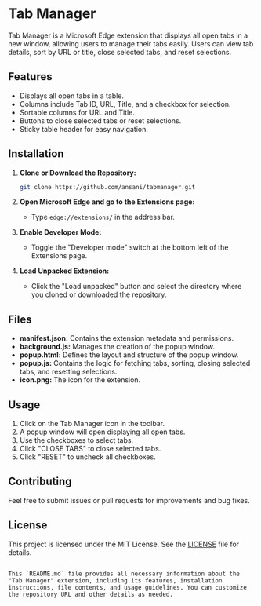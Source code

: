 # Tab Manager

Tab Manager is a Microsoft Edge extension that displays all open tabs in a new window, allowing users to manage their tabs easily. Users can view tab details, sort by URL or title, close selected tabs, and reset selections.

## Features

- Displays all open tabs in a table.
- Columns include Tab ID, URL, Title, and a checkbox for selection.
- Sortable columns for URL and Title.
- Buttons to close selected tabs or reset selections.
- Sticky table header for easy navigation.

## Installation

1. **Clone or Download the Repository:**
    ```sh
    git clone https://github.com/ansani/tabmanager.git
    ```

2. **Open Microsoft Edge and go to the Extensions page:**
    - Type `edge://extensions/` in the address bar.

3. **Enable Developer Mode:**
    - Toggle the "Developer mode" switch at the bottom left of the Extensions page.

4. **Load Unpacked Extension:**
    - Click the "Load unpacked" button and select the directory where you cloned or downloaded the repository.

## Files

- **manifest.json:** Contains the extension metadata and permissions.
- **background.js:** Manages the creation of the popup window.
- **popup.html:** Defines the layout and structure of the popup window.
- **popup.js:** Contains the logic for fetching tabs, sorting, closing selected tabs, and resetting selections.
- **icon.png:** The icon for the extension.

## Usage

1. Click on the Tab Manager icon in the toolbar.
2. A popup window will open displaying all open tabs.
3. Use the checkboxes to select tabs.
4. Click "CLOSE TABS" to close selected tabs.
5. Click "RESET" to uncheck all checkboxes.

## Contributing

Feel free to submit issues or pull requests for improvements and bug fixes.

## License

This project is licensed under the MIT License. See the [LICENSE](LICENSE) file for details.
```

This `README.md` file provides all necessary information about the "Tab Manager" extension, including its features, installation instructions, file contents, and usage guidelines. You can customize the repository URL and other details as needed.